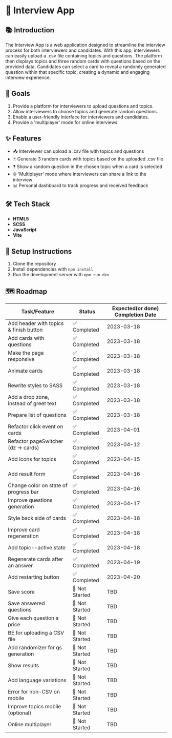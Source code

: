 # 🚀 Interview App

## 📚 Introduction

The Interview App is a web application designed to streamline the interview process for both interviewers and candidates. With this app, interviewers can easily upload a .csv file containing topics and questions. The platform then displays topics and three random cards with questions based on the provided data. Candidates can select a card to reveal a randomly generated question within that specific topic, creating a dynamic and engaging interview experience.

## 🎯 Goals

1. Provide a platform for interviewers to upload questions and topics.
2. Allow interviewers to choose topics and generate random questions.
3. Enable a user-friendly interface for interviewers and candidates.
4. Provide a 'multiplayer' mode for online interviews.

## ✨ Features

- 📥 Interviewer can upload a .csv file with topics and questions
- 🃏 Generate 3 random cards with topics based on the uploaded .csv file
- ❓ Show a random question in the chosen topic when a card is selected
- 🌐 'Multiplayer' mode where interviewers can share a link to the interview
- 📊 Personal dashboard to track progress and received feedback

## 🛠️ Tech Stack

- **HTML5**
- **SCSS**
- **JavaScript**
- **Vite**

## 🚀 Setup Instructions

1. Clone the repository
2. Install dependencies with `npm install`
3. Run the development server with `npm run dev`

## 🗺️ Roadmap

| Task/Feature                          | Status         | Expected(or done) Completion Date |
|---------------------------------------|----------------|-----------------------------------|
| Add header with topics & finish button| ✅ Completed   | 2023-03-18                        |
| Add cards with questions              | ✅ Completed   | 2023-03-18                        |
| Make the page responsive              | ✅ Completed   | 2023-03-18                        |
| Animate cards                         | ✅ Completed   | 2023-03-18                        |
| Rewrite styles to SASS                | ✅ Completed   | 2023-03-18                        |
| Add a drop zone, instead of greet text| ✅ Completed   | 2023-03-18                        |
| Prepare list of questions             | ✅ Completed   | 2023-03-18                        |
| Refactor click event on cards         | ✅ Completed   | 2023-04-01                        |
| Refactor pageSwitcher (dz -> cards)   | ✅ Completed   | 2023-04-12                        |
| Add icons for topics                  | ✅ Completed   | 2023-04-15                        |
| Add result form                       | ✅ Completed   | 2023-04-16                        |
| Change color on state of progress bar | ✅ Completed   | 2023-04-16                        |
| Improve questions generation          | ✅ Completed   | 2023-04-17                        |
| Style back side of cards              | ✅ Completed   | 2023-04-18                        |
| Improve card regeneration             | ✅ Completed   | 2023-04-18                        |
| Add topic--active state               | ✅ Completed   | 2023-04-18                        |
| Regenerate cards after an answer      | ✅ Completed   | 2023-04-19                        |
| Add restarting button                 | ✅ Completed   | 2023-04-20                        |
| Save score                            | 🚧 Not Started | TBD                               |
| Save answered questions               | 🚧 Not Started | TBD                               |
| Give each question a price            | 🚧 Not Started | TBD                               |
| BE for uploading a CSV file           | 🚧 Not Started | TBD                               |
| Add randomizer for qs generation      | 🚧 Not Started | TBD                               |
| Show results                          | 🚧 Not Started | TBD                               |
| Add language variations               | 🚧 Not Started | TBD                               |
| Error for non-CSV on mobile           | 🚧 Not Started | TBD                               |
| Improve topics mobile (optional)      | 🚧 Not Started | TBD                               |
| Online multiplayer                    | 🚧 Not Started | TBD                               |
